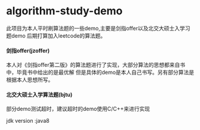 # algorithm-study-demo

此项目为本人平时刷算法题的一些demo,主要是剑指offer以及北交大硕士入学习题demo
后期打算加入leetcode的算法题。

#### 剑指offer(jzoffer)
本人对《剑指offer第二版》的算法题进行了实现，大部分算法的思想都来自书中，毕竟书中给出的是最优解
但是具体的demo是本人自己书写。另有部分算法是根据本人思想所写。

#### 北交大硕士入学算法题(bjtu)

部分demo测试超时，建议超时的demo使用C/C++来进行实现


jdk version :java8


